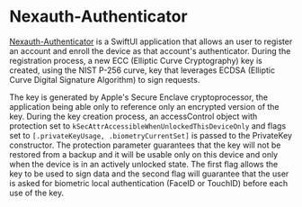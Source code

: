 # Nexauth-Authenticator
[Nexauth-Authenticator](https://github.com/luth31/Nexauth-iOS) is a SwiftUI application that allows an user to register an account and enroll the device as that account's authenticator. During the registration process, a new ECC (Elliptic Curve Cryptography) key is created, using the NIST P-256 curve, key that leverages ECDSA (Elliptic Curve Digital Signature Algorithm) to sign requests. 

The key is generated by Apple's Secure Enclave cryptoprocessor, the application being able only to reference only an encrypted version of the key. During the key creation process, an accessControl object with protection set to  `kSecAttrAccessibleWhenUnlockedThisDeviceOnly` and flags set to `[.privateKeyUsage, .biometryCurrentSet]` is passed to the PrivateKey constructor. The protection parameter guarantees that the key will not be restored from a backup and it will be usable only on this device and only when the device is in an actively unlocked state. The first flag allows the key to be used to sign data and the second flag will guarantee that the user is asked for biometric local authentication (FaceID or TouchID) before each use of the key.